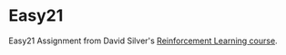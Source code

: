 # Easy21
Easy21 Assignment from David Silver's [Reinforcement Learning course](http://www0.cs.ucl.ac.uk/staff/d.silver/web/Teaching.html).
